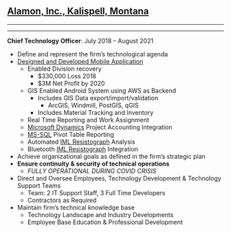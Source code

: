 ## [Alamon, Inc., Kalispell, Montana](https://alamon.com)

---

---

**Chief Technology Officer**: July 2018 – August 2021

- Define and represent the firm’s technological agenda
- [Designed and Developed Mobile Application](https://alatrac.com)
  - Enabled Division recovery
    - $330,000 Loss 2018
    - $3M Net Profit by 2020
  - GIS Enabled Android System using AWS as Backend
    - Includes GIS Data export/import/validation
      - ArcGIS, Windmill, PostGIS, qGIS
    - Includes Material Tracking and Inventory
  - Real Time Reporting and Work Assignment
  - [Microsoft Dynamics](https://learn.microsoft.com/en-us/dynamics-gp/) Project Accounting Integration
  - [MS-SQL](https://www.microsoft.com/en-us/sql-server) Pivot Table Reporting
  - Automated [IML Resistograph](https://iml-na.com/product/iml-powerdrill/) Analysis
  - Bluetooth [IML Resistograph](https://iml-na.com/product/iml-powerdrill/) Integration
- Achieve organizational goals as defined in the firm’s strategic plan
- **Ensure continuity & security of technical operations**
  - _FULLY OPERATIONAL DURING COVID CRISIS_
- Direct and Oversee Employees, Technology Development & Technology Support Teams
  - Team: 2 IT Support Staff, 3 Full Time Developers
  - Contractors as Required
- Maintain firm’s technical knowledge base
  - Technology Landscape and Industry Developments
  - Employee Base Education & Professional Development
